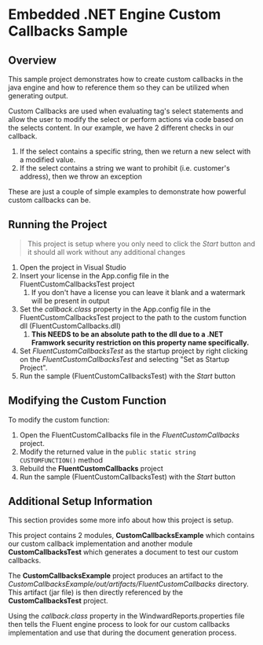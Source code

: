 # Embedded .NET Engine Custom Callbacks Sample

## Overview
This sample project demonstrates how to create custom callbacks in the java engine and how to reference them so they can be utilized when generating output.

Custom Callbacks are used when evaluating tag's select statements and allow the user to modify the select or perform actions via code based on the selects content.
In our example, we have 2 different checks in our callback.
1. If the select contains a specific string, then we return a new select with a modified value.
2. If the select contains a string we want to prohibit (i.e. customer's address), then we throw an exception

These are just a couple of simple examples to demonstrate how powerful custom callbacks can be.

## Running the Project

> This project is setup  where you only need to click the *Start* button and it should all work without any additional changes
1. Open the project in Visual Studio
2. Insert your license in the App.config file in the FluentCustomCallbacksTest project
    1. If you don't have a license you can leave it blank and a watermark will be present in output
3. Set the *callback.class* property in the App.config file in the FluentCustomCallbacksTest project to the path to the custom function dll (FluentCustomCallbacks.dll)
    1. **This NEEDS to be an absolute path to the dll due to a .NET Framwork security restriction on this property name specifically.**
4. Set *FluentCustomCallbacksTest* as the startup project by right clicking on the *FluentCustomCallbacksTest* and selecting "Set as Startup Project".
5. Run the sample (FluentCustomCallbacksTest) with the *Start* button


## Modifying the Custom Function
To modify the custom function:
1. Open the FluentCustomCallbacks file in the *FluentCustomCallbacks* project.
2. Modify the returned value in the `public static string CUSTOMFUNCTION()` method
3. Rebuild the **FluentCustomCallbacks** project
4. Run the sample (FluentCustomCallbacksTest) with the *Start* button

## Additional Setup Information
This section provides some more info about how this project is setup.

This project contains 2 modules, **CustomCallbacksExample** which contains our custom callback implementation and another module **CustomCallbacksTest** which generates a document to test our custom callbacks.

The **CustomCallbacksExample** project produces an artifact to the *CustomCallbacksExample/out/artifacts/FluentCustomCallbacks* directory.
This artifact (jar file) is then directly referenced by the **CustomCallbacksTest** project.

Using the *callback.class* property in the WindwardReports.properties file then tells the Fluent engine process to look for our custom callbacks implementation and use that during the document generation process.